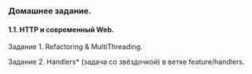 ### Домашнее задание.

#### 1.1. HTTP и современный Web.

Задание 1. Refactoring & MultiThreading.

Задание 2. Handlers* (задача со звёздочкой) в ветке feature/handlers.